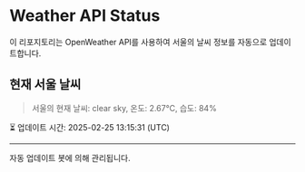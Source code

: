 
# Weather API Status

이 리포지토리는 OpenWeather API를 사용하여 서울의 날씨 정보를 자동으로 업데이트합니다.

## 현재 서울 날씨
> 서울의 현재 날씨: clear sky, 온도: 2.67°C, 습도: 84%

⏳ 업데이트 시간: 2025-02-25 13:15:31 (UTC)

---
자동 업데이트 봇에 의해 관리됩니다.
